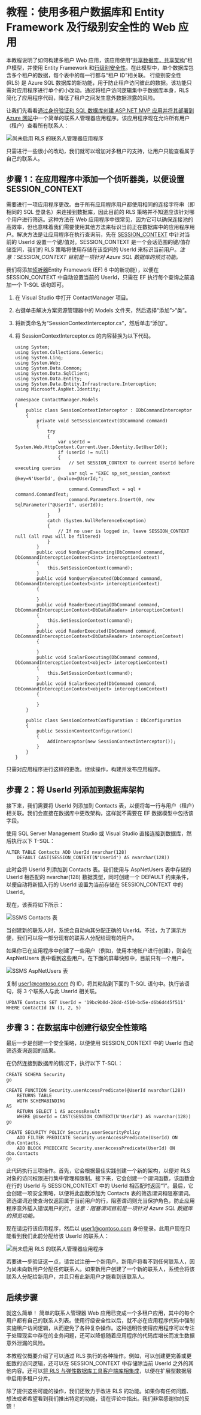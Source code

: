 <properties
	pageTitle="教程：使用多租户数据库和 Entity Framework 及行级别安全性的 Web 应用"
	description="了解如何通过 Entity Framework 和行级安全性来开发使用多租户 SQL 数据库后端的 ASP.NET MVC 5 Web 应用。"
  metaKeywords="azure asp.net mvc entity framework multi tenant row level security rls sql database"
	services="app-service\web"
	documentationCenter=".net"
	manager="jeffreyg"
  authors="tmullaney"/>

<tags
	ms.service="app-service-web"
	ms.date="10/30/2015"
	wacn.date="12/17/2015"/>

# 教程：使用多租户数据库和 Entity Framework 及行级别安全性的 Web 应用

本教程说明了如何构建多租户 Web 应用，该应用使用“[共享数据库，共享架构](https://msdn.microsoft.com/zh-cn/library/aa479086.aspx)”租户模型，并使用 Entity Framework 和[行级别安全性](https://msdn.microsoft.com/zh-cn/library/dn765131.aspx)。在此模型中，单个数据库包含多个租户的数据，每个表中的每一行都与“租户 ID”相关联。 行级别安全性 (RLS) 是 Azure SQL 数据库的新功能，用于防止租户访问彼此的数据。该功能只需对应用程序进行单个的小改动。通过将租户访问逻辑集中于数据库本身，RLS 简化了应用程序代码，降低了租户之间发生意外数据泄露的风险。

让我们先看看[通过身份验证和 SQL 数据库创建 ASP.NET MVP 应用并将其部署到 Azure 网站](/documentation/articles/web-sites-dotnet-deploy-aspnet-mvc-app-membership-oauth-sql-database)中一个简单的联系人管理器应用程序。该应用程序现在允许所有用户（租户）查看所有联系人：

![尚未启用 RLS 的联系人管理器应用程序](./media/web-sites-dotnet-entity-framework-row-level-security/ContactManagerApp-Before.png)

只需进行一些很小的改动，我们就可以增加对多租户的支持，让用户只能查看属于自己的联系人。

## 步骤 1：在应用程序中添加一个侦听器类，以便设置 SESSION_CONTEXT

需要进行一项应用程序更改。由于所有应用程序用户都使用相同的连接字符串（即相同的 SQL 登录名）来连接到数据库，因此目前的 RLS 策略并不知道应该针对哪个用户进行筛选。这种方法在 Web 应用程序中很常见，因为它可以确保连接池的高效率，但也意味着我们需要使用其他方法来标识当前正在数据库中的应用程序用户。解决方法是让应用程序在执行查询前，先在 [SESSION\_CONTEXT](https://msdn.microsoft.com/zh-cn/library/mt590806) 中针对当前的 UserId 设置一个键/值对。SESSION_CONTEXT 是一个会话范围的键/值存储空间，我们的 RLS 策略将使用存储在该空间的 UserId 来标识当前用户。*注意：SESSION_CONTEXT 目前是一项针对 Azure SQL 数据库的预览功能。*

我们将添加[侦听器](https://msdn.microsoft.com/data/dn469464.aspx)Entity Framework (EF) 6 中的新功能），以便在 SESSION_CONTEXT 中自动设置当前的 UserId，只需在 EF 执行每个查询之前追加一个 T-SQL 语句即可。

1.	在 Visual Studio 中打开 ContactManager 项目。
2.	右键单击解决方案资源管理器中的 Models 文件夹，然后选择“添加”>“类”。
3.	将新类命名为“SessionContextInterceptor.cs”，然后单击“添加”。
4.	将 SessionContextInterceptor.cs 的内容替换为以下代码。


		using System;
		using System.Collections.Generic;
		using System.Linq;
		using System.Web;
		using System.Data.Common;
		using System.Data.SqlClient;
		using System.Data.Entity;
		using System.Data.Entity.Infrastructure.Interception;
		using Microsoft.AspNet.Identity;

		namespace ContactManager.Models
		{
    		public class SessionContextInterceptor : IDbCommandInterceptor
    		{
        		private void SetSessionContext(DbCommand command)
        		{
            		try
            		{
                		var userId = System.Web.HttpContext.Current.User.Identity.GetUserId();
                		if (userId != null)
                		{
                    		// Set SESSION_CONTEXT to current UserId before executing queries
                    		var sql = "EXEC sp_set_session_context @key=N'UserId', @value=@UserId;";

                    		command.CommandText = sql + command.CommandText;
                    		command.Parameters.Insert(0, new SqlParameter("@UserId", userId));
                		}
            		}
            		catch (System.NullReferenceException)
            		{
                		// If no user is logged in, leave SESSION_CONTEXT null (all rows will be filtered)
            		}
        		}
        		public void NonQueryExecuting(DbCommand command, DbCommandInterceptionContext<int> interceptionContext)
        		{
            		this.SetSessionContext(command);
        		}
        		public void NonQueryExecuted(DbCommand command, DbCommandInterceptionContext<int> interceptionContext)
        		{

        		}
        		public void ReaderExecuting(DbCommand command, DbCommandInterceptionContext<DbDataReader> interceptionContext)
        		{
            		this.SetSessionContext(command);
        		}
        		public void ReaderExecuted(DbCommand command, DbCommandInterceptionContext<DbDataReader> interceptionContext)
        		{

        		}
        		public void ScalarExecuting(DbCommand command, DbCommandInterceptionContext<object> interceptionContext)
        		{
            		this.SetSessionContext(command);
        		}
        		public void ScalarExecuted(DbCommand command, DbCommandInterceptionContext<object> interceptionContext)
        		{

        		}
    		}

    		public class SessionContextConfiguration : DbConfiguration
    		{
        		public SessionContextConfiguration()
        		{
            		AddInterceptor(new SessionContextInterceptor());
        		}
    		}
		}

只需对应用程序进行这样的更改。继续操作，构建并发布应用程序。

## 步骤 2：将 UserId 列添加到数据库架构

接下来，我们需要将 UserId 列添加到 Contacts 表，以便将每一行与用户（租户）相关联。我们会直接在数据库中更改架构，这样就不需要在 EF 数据模型中包括该字段。

使用 SQL Server Management Studio 或 Visual Studio 直接连接到数据库，然后执行以下 T-SQL：


	ALTER TABLE Contacts ADD UserId nvarchar(128)
    	DEFAULT CAST(SESSION_CONTEXT(N'UserId') AS nvarchar(128))


此时会将 UserId 列添加到 Contacts 表。我们使用与 AspNetUsers 表中存储的 UserId 相匹配的 nvarchar(128) 数据类型，同时创建一个 DEFAULT 约束条件，以便自动将新插入行的 UserId 设置为当前存储在 SESSION_CONTEXT 中的 UserId。

现在，该表将如下所示：

![SSMS Contacts 表](./media/web-sites-dotnet-entity-framework-row-level-security/SSMS-Contacts.png)

当创建新的联系人时，系统会自动向其分配正确的 UserId。不过，为了演示方便，我们可以将一部分现有的联系人分配给现有的用户。

如果你已在应用程序中创建了一些用户（例如，使用本地帐户进行创建），则会在 AspNetUsers 表中看到这些用户。在下面的屏幕快照中，目前只有一个用户。

![SSMS AspNetUsers 表](./media/web-sites-dotnet-entity-framework-row-level-security/SSMS-AspNetUsers.png)

复制 user1@contoso.com 的 ID，将其粘贴到下面的 T-SQL 语句中。执行该语句，将 3 个联系人与此 UserId 相关联。


	UPDATE Contacts SET UserId = '19bc9b0d-28dd-4510-bd5e-d6b6d445f511'
	WHERE ContactId IN (1, 2, 5)


## 步骤 3：在数据库中创建行级安全性策略

最后一步是创建一个安全策略，以便使用 SESSION_CONTEXT 中的 UserId 自动筛选查询返回的结果。

在仍然连接到数据库的情况下，执行以下 T-SQL：


	CREATE SCHEMA Security
	go

	CREATE FUNCTION Security.userAccessPredicate(@UserId nvarchar(128))
		RETURNS TABLE
		WITH SCHEMABINDING
	AS
		RETURN SELECT 1 AS accessResult
		WHERE @UserId = CAST(SESSION_CONTEXT(N'UserId') AS nvarchar(128))
	go

	CREATE SECURITY POLICY Security.userSecurityPolicy
		ADD FILTER PREDICATE Security.userAccessPredicate(UserId) ON dbo.Contacts,
		ADD BLOCK PREDICATE Security.userAccessPredicate(UserId) ON dbo.Contacts
	go



此代码执行三项操作。首先，它会根据最佳实践创建一个新的架构，以便对 RLS 对象的访问权限进行集中管理和限制。接下来，它会创建一个谓词函数，该函数会在行的 UserId 与 SESSION\_CONTEXT 中的 UserId 相匹配时返回“1”。最后，它会创建一项安全策略，以便将此函数添加为 Contacts 表的筛选谓词和阻塞谓词。筛选谓词迫使查询仅返回属于当前用户的行，阻塞谓词则充当保护角色，防止应用程序意外插入错误用户的行。*注意：阻塞谓词目前是一项针对 Azure SQL 数据库的预览功能。*

现在请运行该应用程序，然后以 user1@contoso.com 身份登录。此用户现在只能看到我们此前分配给该 UserId 的联系人：

![尚未启用 RLS 的联系人管理器应用程序](./media/web-sites-dotnet-entity-framework-row-level-security/ContactManagerApp-After.png)

若要进一步验证这一点，请尝试注册一个新用户。新用户将看不到任何联系人，因为尚未向新用户分配任何联系人。如果新用户创建了一个新的联系人，系统会将该联系人分配给新用户，并且只有此新用户才能看到该联系人。

## 后续步骤

就这么简单！ 简单的联系人管理器 Web 应用已变成一个多租户应用，其中的每个用户都有自己的联系人列表。使用行级安全性以后，就不必在应用程序代码中强制实施租户访问逻辑，从而避免了各种复杂操作。这种透明性使得应用程序可以专注于处理现实中存在的业务问题，还可以降低随着应用程序的代码库增长而发生数据意外泄漏的风险。

本教程仅概要介绍了可以通过 RLS 执行的各种操作。例如，可以创建更完善或更细致的访问逻辑，还可以在 SESSION_CONTEXT 中存储除当前 UserId 之外的其他内容。还可以[将 RLS 与弹性数据库工具客户端库相集成](/documentation/articles/sql-database-elastic-tools-multi-tenant-row-level-security)，以便在扩展型数据层中启用多租户分片。

除了提供这些可能的操作，我们还致力于改进 RLS 的功能。如果你有任何问题、想法或者希望看到我们推出特定的功能，请在评论中指出。我们非常感谢你的反馈！

<!---HONumber=Mooncake_1207_2015-->